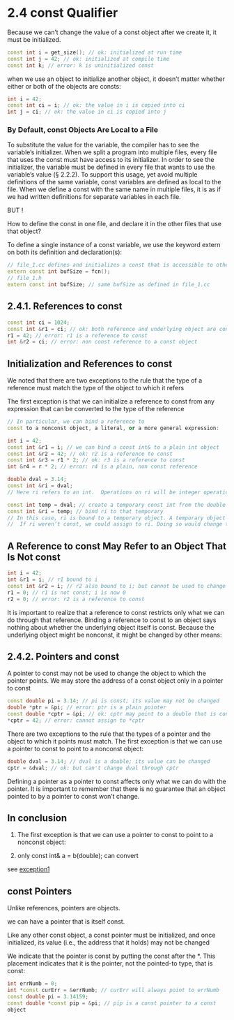 # 2.4 const Qualifier

Because we can’t change the value of a const object after we create it, it must be initialized.

```cpp
const int i = get_size(); // ok: initialized at run time
const int j = 42; // ok: initialized at compile time
const int k; // error: k is uninitialized const
```

when we use an object to initialize another object, it doesn’t matter  whether either or both of the objects are consts:

```cpp
int i = 42;
const int ci = i; // ok: the value in i is copied into ci
int j = ci; // ok: the value in ci is copied into j
```

### By Default, const Objects Are Local to a File

To substitute the value for the variable, the compiler has to see the variable’s initializer. When we split a program into multiple files, every file that uses the const must have access to its initializer. In order to see the initializer, the variable must be defined in every file that wants to use the variable’s value (§ 2.2.2). To support this usage, yet avoid multiple definitions of the same variable, const variables are defined as local to the file. When we define a const with the same name in multiple files, it is as if we had written definitions for separate variables in each file.

BUT ! 

How to define the const in one file, and declare it in the other files that use that object?

To define a single instance of a const variable, we use the keyword extern on both its definition and declaration(s):

```cpp
// file_1.cc defines and initializes a const that is accessible to other files
extern const int bufSize = fcn();
// file_1.h
extern const int bufSize; // same bufSize as defined in file_1.cc
```

## 2.4.1. References to const

```cpp
const int ci = 1024;
const int &r1 = ci; // ok: both reference and underlying object are const
r1 = 42; // error: r1 is a reference to const
int &r2 = ci; // error: non const reference to a const object
```

## Initialization and References to const

We noted that there are two exceptions to the rule that the type of a reference must match the type of the object to which it refers

The first exception is that we can initialize a reference to const from any expression that can be converted to the type of the reference

```cpp
// In particular, we can bind a reference to
const to a nonconst object, a literal, or a more general expression:

int i = 42;
const int &r1 = i; // we can bind a const int& to a plain int object
const int &r2 = 42; // ok: r2 is a reference to const
const int &r3 = r1 * 2; // ok: r3 is a reference to const
int &r4 = r * 2; // error: r4 is a plain, non const reference
```

```cpp
double dval = 3.14;
const int &ri = dval;
// Here ri refers to an int.  Operations on ri will be integer operations, but dval is a floating-point number, not an integer. To ensure that the object to which ri is bound is an int, the compiler transforms this code into something like

const int temp = dval; // create a temporary const int from the double
const int &ri = temp; // bind ri to that temporary
// In this case, ri is bound to a temporary object. A temporary object is an unnamed object created by the compiler when it needs a place to store a result from evaluating an expression.
//  If ri weren’t const, we could assign to ri. Doing so would change the object to which ri is bound. That object is a temporary, not dval.
```

## A Reference to const May Refer to an Object That Is Not const

```cpp
int i = 42;
int &r1 = i; // r1 bound to i
const int &r2 = i; // r2 also bound to i; but cannot be used to change i
r1 = 0; // r1 is not const; i is now 0
r2 = 0; // error: r2 is a reference to const
```

It is important to realize that a reference to const restricts only what we can do
through that reference. Binding a reference to const to an object says nothing about
whether the underlying object itself is const. Because the underlying object might be
nonconst, it might be changed by other means:

## 2.4.2. Pointers and const

A pointer to const may not be used to change the object to which the pointer points. We may store the address of a const object only in a pointer to const

```cpp
const double pi = 3.14; // pi is const; its value may not be changed
double *ptr = &pi; // error: ptr is a plain pointer
const double *cptr = &pi; // ok: cptr may point to a double that is const
*cptr = 42; // error: cannot assign to *cptr
```

There are two exceptions to the rule that the types of a pointer and the object to which it points must match. The first exception is that we can use a pointer to const to point to a nonconst object:

```cpp
double dval = 3.14; // dval is a double; its value can be changed
cptr = &dval; // ok: but can't change dval through cptr
```

Defining a pointer as a pointer to const affects only what we can do  with the pointer. It is important to remember that there is no guarantee that an object pointed to by a pointer to const won’t change.

## In conclusion

1. The first exception is that we can use a pointer to const to point to a nonconst object:

2. only const int& a = b(double); can convert 

see [exception1](./exception1.cpp)

## const Pointers

Unlike references, pointers are objects. 

we can have a pointer that is itself const.

Like any other const object, a const pointer
must be initialized, and once initialized, its value (i.e., the address that it holds) may
not be changed

We indicate that the pointer is const by putting the const after the
*. This placement indicates that it is the pointer, not the pointed-to type, that is
const:

```cpp
int errNumb = 0;
int *const curErr = &errNumb; // curErr will always point to errNumb
const double pi = 3.14159;
const double *const pip = &pi; // pip is a const pointer to a const
object
```
